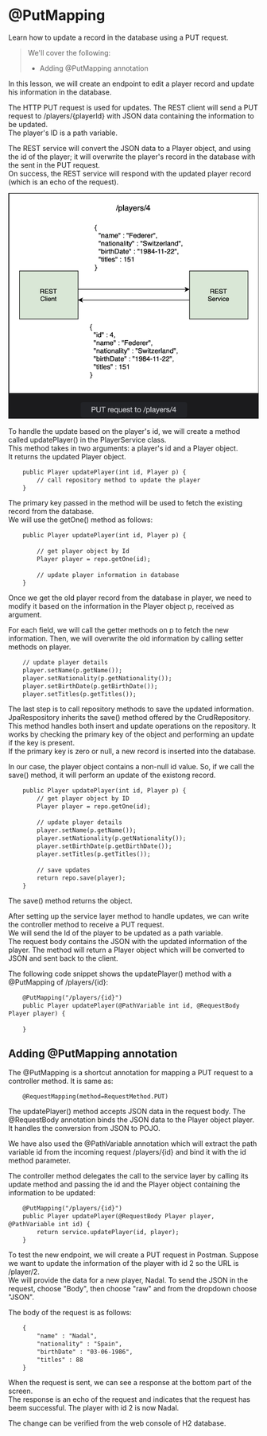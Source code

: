 # @PutMapping

Learn how to update a record in the database using a PUT request.

> We'll cover the following:
>
> - Adding @PutMapping annotation

In this lesson, we will create an endpoint to edit a player record and update his information in the database.

The HTTP PUT request is used for updates. The REST client will send a PUT request to /players/{playerId} with JSON data containing the information to be updated.  
 The player's ID is a path variable.

The REST service will convert the JSON data to a Player object, and using the id of the player; it will overwrite the player's record in the database with the sent in the PUT request.  
 On success, the REST service will respond with the updated player record (which is an echo of the request).

![PUT request to players](./images/9-1-PUT-request-to-players.png)

To handle the update based on the player's id, we will create a method called updatePlayer() in the PlayerService class.  
 This method takes in two arguments: a player's id and a Player object.  
 It returns the updated Player object.

        public Player updatePlayer(int id, Player p) {
            // call repository method to update the player
        }

The primary key passed in the method will be used to fetch the existing record from the database.  
 We will use the getOne() method as follows:

        public Player updatePlayer(int id, Player p) {

            // get player object by Id
            Player player = repo.getOne(id);

            // update player information in database
        }

Once we get the old player record from the database in player, we need to modify it based on the information in the Player object p, received as argument.

For each field, we will call the getter methods on p to fetch the new information. Then, we will overwrite the old information by calling setter methods on player.

        // update player details
        player.setName(p.getName());
        player.setNationality(p.getNationality());
        player.setBirthDate(p.getBirthDate());
        player.setTitles(p.getTitles());

The last step is to call repository methods to save the updated information. JpaRespository inherits the save() method offered by the CrudRepository.  
 This method handles both insert and update operations on the repository. It works by checking the primary key of the object and performing an update if the key is present.  
 If the primary key is zero or null, a new record is inserted into the database.

In our case, the player object contains a non-null id value. So, if we call the save() method, it will perform an update of the existong record.

        public Player updatePlayer(int id, Player p) {
            // get player object by ID
            Player player = repo.getOne(id);

            // update player details
            player.setName(p.getName());
            player.setNationality(p.getNationality());
            player.setBirthDate(p.getBirthDate());
            player.setTitles(p.getTitles());

            // save updates
            return repo.save(player);
        }

The save() method returns the object.

After setting up the service layer method to handle updates, we can write the controller method to receive a PUT request.  
 We will send the Id of the player to be updated as a path variable.  
 The request body contains the JSON with the updated information of the player. The method will return a Player object which will be converted to JSON and sent back to the client.

The following code snippet shows the updatePlayer() method with a @PutMapping of /players/{id}:

        @PutMapping("/players/{id}")
        public Player updatePlayer(@PathVariable int id, @RequestBody Player player) {

        }

## Adding @PutMapping annotation

The @PutMapping is a shortcut annotation for mapping a PUT request to a controller method. It is same as:

        @RequestMapping(method=RequestMethod.PUT)

The updatePlayer() method accepts JSON data in the request body. The @RequestBody annotation binds the JSON data to the Player object player.  
 It handles the conversion from JSON to POJO.

We have also used the @PathVariable annotation which will extract the path variable id from the incoming request /players/{id} and bind it with the id method parameter.

The controller method delegates the call to the service layer by calling its update method and passing the id and the Player object containing the information to be updated:

        @PutMapping("/players/{id}")
        public Player updatePlayer(@RequestBody Player player, @PathVariable int id) {
            return service.updatePlayer(id, player);
        }

To test the new endpoint, we will create a PUT request in Postman. Suppose we want to update the information of the player with id 2 so the URL is /player/2.  
We will provide the data for a new player, Nadal. To send the JSON in the request, choose "Body", then choose "raw" and from the dropdown choose "JSON".

The body of the request is as follows:

        {
            "name" : "Nadal",
            "nationality" : "Spain",
            "birthDate" : "03-06-1986",
            "titles" : 88
        }

When the request is sent, we can see a response at the bottom part of the screen.  
 The response is an echo of the request and indicates that the request has beem successful. The player with id 2 is now Nadal.

The change can be verified from the web console of H2 database.
